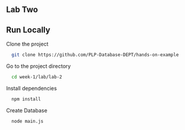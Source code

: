 ## Lab Two

## Run Locally

Clone the project

```bash
  git clone https://github.com/PLP-Database-DEPT/hands-on-example
```

Go to the project directory

```bash
  cd week-1/lab/lab-2
```

Install dependencies

```bash
  npm install
```

Create Database

```bash
  node main.js
```
